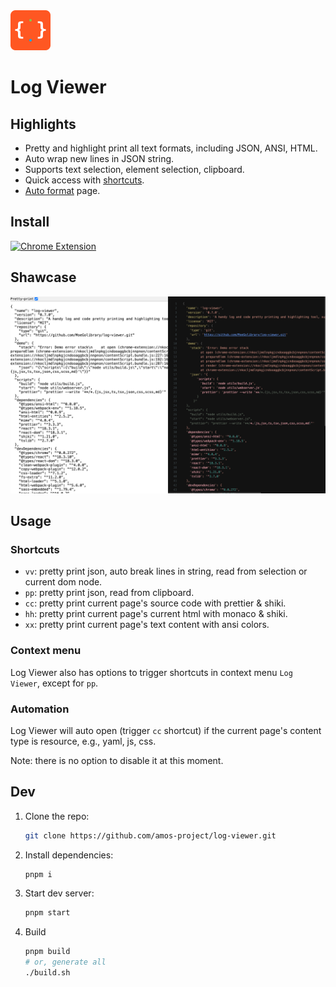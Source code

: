 <img src="src/assets/img/icon.svg" width="64"/>

# Log Viewer

## Highlights

- Pretty and highlight print all text formats, including JSON, ANSI, HTML.
- Auto wrap new lines in JSON string.
- Supports text selection, element selection, clipboard.
- Quick access with [shortcuts](#shortcuts).
- [Auto format](#automation) page.

## Install

[![Chrome Extension](https://github.com/user-attachments/assets/ad7c5fd4-5b2d-4b68-b3ec-82e88d76b10e)](https://chromewebstore.google.com/detail/log-viewer/lbnkfmnolbefifdccejjijdgdipnfaib)

## Shawcase

![Showcase](./src/assets/img/screenshot-full.png)

## Usage

### Shortcuts

- `vv`: pretty print json, auto break lines in string, read from selection or current dom node.
- `pp`: pretty print json, read from clipboard.
- `cc`: pretty print current page's source code with prettier & shiki.
- `hh`: pretty print current page's current html with monaco & shiki.
- `xx`: pretty print current page's text content with ansi colors.

### Context menu

Log Viewer also has options to trigger shortcuts in context menu `Log Viewer`, except for `pp`.

### Automation

Log Viewer will auto open (trigger `cc` shortcut) if the current page's content type is resource, e.g., yaml, js, css.

Note: there is no option to disable it at this moment.

## Dev

1. Clone the repo:

    ```bash
    git clone https://github.com/amos-project/log-viewer.git
    ```

2. Install dependencies:

    ````bash
    pnpm i
    ````

3. Start dev server:

    ```bash
    pnpm start
    ```

4. Build

   ```bash
   pnpm build
   # or, generate all
   ./build.sh
   ```
